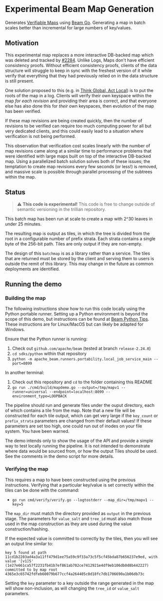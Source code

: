 # Experimental Beam Map Generation

Generates [Verifiable Maps](../../docs/papers/VerifiableDataStructures.pdf)
using [Beam Go](https://beam.apache.org/get-started/quickstart-go/).
Generating a map in batch scales better than incremental for large numbers of
key/values.

## Motivation

This experimental map replaces a more interactive DB-backed map which was deleted
and tracked by [#2284](https://github.com/google/trillian/issues/2284).
Unlike Logs, Maps don't have efficient consistency proofs.
Without efficient consistency proofs, clients of the data structure will struggle
to keep in sync with the freshest version of it while verify that everything that
they had previously relied on in the data structure is still present.

One solution proposed to this (e.g. in [Think Global, Act Local](https://arxiv.org/abs/2011.04551))
is to put the roots of the map in a log. Clients will verify their own keyspace
within the map *for each revision* and providing their area is correct, and that
everyone else has also done this for *their* own keyspaces, then evolution of the
map has been verified.

If these map revisions are being created quickly, then the number of revisions to
be verified can require too much computing power for all but very dedicated clients,
and this could easily lead to a situation where verification is not being performed.

This observation that verification cost scales linearly with the number of map
revisions came along at a similar time to performance problems that were identified
with large maps built on top of the interactive DB-backed map. Using a parallelized
batch solution solves both of these issues; the temptation to create map revisions
every few seconds (or less!) is removed, and massive scale is possible through
parallel processing of the subtrees within the map.

## Status

> :warning: **This code is experimental!** This code is free to change outside
> of semantic versioning in the trillian repository.

This batch map has been run at scale to create a map with 2^30 leaves in under
25 minutes.

The resulting map is output as tiles, in which the tree is divided from the
root in a configurable number of prefix strata.
Each strata contains a single byte of the 256-bit path.
Tiles are only output if they are non-empty.

The design of this `batchmap` is as a library rather than a service. The tiles
that are returned must be stored by the client and serving them to users is outside
the remit of this library. This may change in the future as common deployments
are identified.

## Running the demo

### Building the map

The following instructions show how to run this code locally using the Python
portable runner. Setting up a Python environment is beyond the scope of this
demo, but instructions can be found at [Beam Python Tips](https://cwiki.apache.org/confluence/display/BEAM/Python+Tips).
These instructions are for Linux/MacOS but can likely be adapted for Windows.

Ensure that the Python runner is running:
1. Check out `github.com/apache/beam` (tested at branch `release-2.24.0`)
2. `cd sdks/python` within that repository
3. `python -m apache_beam.runners.portability.local_job_service_main --port=8099`

In another terminal:
1. Check out this repository and `cd` to the folder containing this README
2. `go run ./cmd/build/mapdemo.go --output=/tmp/mapv1 --runner=universal --endpoint=localhost:8099 --environment_type=LOOPBACK`

The pipeline should run and generate files under the ouput directory, each of which contains a tile from the map.
Note that a new file will be constructed for each tile output, which can get very large
if the `key_count` or `prefix_strata` parameters are changed from their default values!
If these parameters are set too high, one could run out of inodes on your file system.
You have been warned.

The demo intends only to show the usage of the API and provide a simple way to test locally running the pipeline.
It is not intended to demonstrate where data would be sourced from, or how the output Tiles should be used.
See the comments in the demo script for more details.

### Verifying the map

This requires a map to have been constructed using the previous instructions.
Verifying that a particular key/value is set correctly within the tiles can be done with the command:
* `go run cmd/verify/verify.go --logtostderr --map_dir=/tmp/mapv1 --key=5`

The `map_dir` must match the directory provided as `output` in the previous stage.
The parameters for `value_salt` and `tree_id` must also match those used in the map
construction as they are used during the value construction/hashing.

If the expected value is committed to correctly by the tiles, then you will see an output line similar to:

```
key 5 found at path 11cd1b2203ad4a3a11ff479d1ee75a59c9f33a73c5f5cf45bda87b656237e9ed, with value '[v1]5' (1e27e661ca57f2231fb41b7ef861ab702ce7412921e4df9eb106db0d8b442227) committed to by map root 4365e3c65742fdfeb60079b677ccf4a264405c0d18fc7db1706690a1b06db73c
```

Setting the `key` parameter to a key outside the range generated in the map will show non-inclusion, as will
changing the `tree_id` or `value_salt` parameters.
